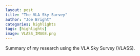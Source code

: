 ```yaml
---
layout: post
title: "The VLA Sky Survey"
author: "Joe Bright"
categories: highlights
tags: [highlights]
image: VLASS_IMAGE.png
---
```


Summary of my research using the VLA Sky Survey (VLASS).

